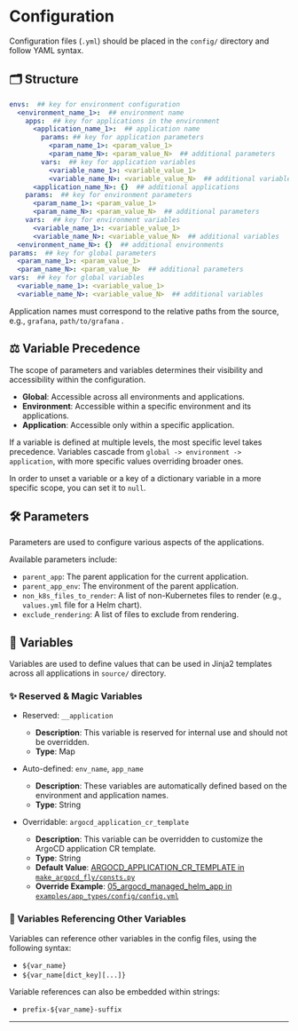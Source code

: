 # Configuration

Configuration files (`.yml`) should be placed in the `config/` directory and follow YAML syntax.

## 🗂️ Structure

```yaml
envs:  ## key for environment configuration
  <environment_name_1>:  ## environment name
    apps:  ## key for applications in the environment
      <application_name_1>:  ## application name
        params: ## key for application parameters
          <param_name_1>: <param_value_1>
          <param_name_N>: <param_value_N>  ## additional parameters
        vars:  ## key for application variables
          <variable_name_1>: <variable_value_1>
          <variable_name_N>: <variable_value_N>  ## additional variables
      <application_name_N>: {}  ## additional applications
    params:  ## key for environment parameters
      <param_name_1>: <param_value_1>
      <param_name_N>: <param_value_N>  ## additional parameters
    vars:  ## key for environment variables
      <variable_name_1>: <variable_value_1>
      <variable_name_N>: <variable_value_N>  ## additional variables
  <environment_name_N>: {}  ## additional environments
params:  ## key for global parameters
  <param_name_1>: <param_value_1>
  <param_name_N>: <param_value_N>  ## additional parameters
vars:  ## key for global variables
  <variable_name_1>: <variable_value_1>
  <variable_name_N>: <variable_value_N>  ## additional variables
```

Application names must correspond to the relative paths from the source, e.g., ```grafana```, ```path/to/grafana``` .

## ⚖️ Variable Precedence
The scope of parameters and variables determines their visibility and accessibility within the configuration.
- **Global**: Accessible across all environments and applications.
- **Environment**: Accessible within a specific environment and its applications.
- **Application**: Accessible only within a specific application.

If a variable is defined at multiple levels, the most specific level takes precedence. Variables cascade from `global -> environment -> application`, with more specific values overriding broader ones.

In order to unset a variable or a key of a dictionary variable in a more specific scope, you can set it to `null`.

## 🛠️ Parameters
Parameters are used to configure various aspects of the applications.

Available parameters include:

- `parent_app`: The parent application for the current application.
- `parent_app_env`: The environment of the parent application.
- `non_k8s_files_to_render`: A list of non-Kubernetes files to render (e.g., `values.yml` file for a Helm chart).
- `exclude_rendering`: A list of files to exclude from rendering.

## 🧩 Variables
Variables are used to define values that can be used in Jinja2 templates across all applications in `source/` directory.

### ✨ Reserved & Magic Variables

- Reserved: `__application`
  - **Description**: This variable is reserved for internal use and should not be overridden.
  - **Type**: Map

- Auto-defined: `env_name`, `app_name`
  - **Description**: These variables are automatically defined based on the environment and application names.
  - **Type**: String

- Overridable: `argocd_application_cr_template`
  - **Description**: This variable can be overridden to customize the ArgoCD application CR template.
  - **Type**: String
  - **Default Value**: [ARGOCD_APPLICATION_CR_TEMPLATE in `make_argocd_fly/consts.py`](../make_argocd_fly/consts.py#L18)
  - **Override Example**: [05_argocd_managed_helm_app in `examples/app_types/config/config.yml`](../examples/app_types/config/config.yml#L13)

### 🔗 Variables Referencing Other Variables
Variables can reference other variables in the config files, using the following syntax:
- ```${var_name}```
- ```${var_name[dict_key][...]}```

Variable references can also be embedded within strings:
- ```prefix-${var_name}-suffix```

---
